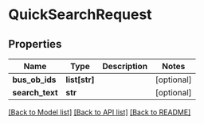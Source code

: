 # QuickSearchRequest

## Properties
Name | Type | Description | Notes
------------ | ------------- | ------------- | -------------
**bus_ob_ids** | **list[str]** |  | [optional] 
**search_text** | **str** |  | [optional] 

[[Back to Model list]](../README.md#documentation-for-models) [[Back to API list]](../README.md#documentation-for-api-endpoints) [[Back to README]](../README.md)


